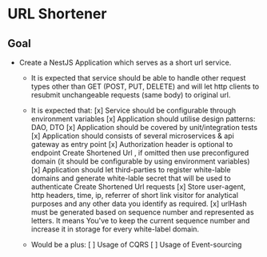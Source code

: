 # URL Shortener

## Goal

- Create a NestJS Application which serves as a short url service.

  - It is expected that service should be able to handle other request types other than GET (POST, PUT, DELETE)
    and will let http clients to resubmit unchangeable requests (same body) to original url.

  - It is expected that:
    [x] Service should be configurable through environment variables
    [x] Application should utilise design patterns: DAO, DTO
    [x] Application should be covered by unit/integration tests
    [x] Application should consists of several microservices & api gateway as entry point
    [x] Authorization header is optional to endpoint Create Shortened Url , if omitted then use preconfigured
        domain (it should be configurable by using environment variables)
    [x] Application should let third-parties to register white-lable domains and generate white-lable secret that
        will be used to authenticate Create Shortened Url requests
    [x] Store user-agent, http headers, time, ip, referrer of short link visitor for analytical purposes and any
        other data you identify as required.
    [x] urlHash must be generated based on sequence number and represented as letters. It means You've to keep the
        current sequence number and increase it in storage for every white-label domain.

  - Would be a plus:
    [ ] Usage of CQRS
    [ ] Usage of Event-sourcing
